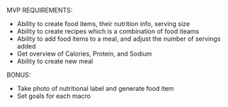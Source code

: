 MVP REQUIREMENTS:
- Ability to create food items, their nutrition info, serving size
- Ability to create recipes which is a combination of food iteams
- Ability to add food items to a meal, and adjust the number of servings added
- Get overview of Calories, Protein, and Sodium
- Ability to create new meal

BONUS:
- Take photo of nutritional label and generate food item
- Set goals for each macro